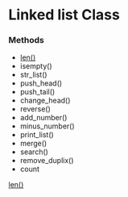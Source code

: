 #                 Linked list Class

### Methods

- [len()](len())
- isempty()
- str_list()
- push_head()
- push_tail()
- change_head()
- reverse()
- add_number()
- minus_number()
- print_list()
- merge()
- search()
- remove_duplix()
- count



[len()](#len())

